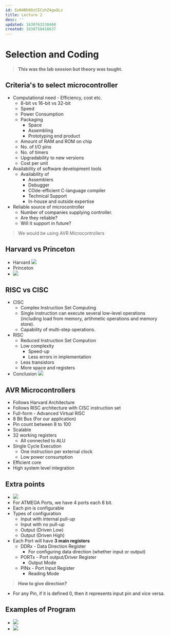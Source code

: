 ```yaml
---
id: EeN4Bb9OzCECuhZ4gwGLz
title: Lecture 2
desc: ''
updated: 1630761538460
created: 1630758416637
---
```


# Selection and Coding

> #### This was the lab session but theory was taught.

## Criteria's to select microcontroller
* Computational need - Efficiency, cost etc.
    * 8-bit vs 16-bit vs 32-bit
    * Speed
    * Power Consumption
    * Packaging
        * Space
        * Assembling
        * Prototyping end product
    * Amount of RAM and ROM on chip
    * No. of I/O pins
    * No. of timers
    * Upgradability to new versions
    * Cost per unit
* Availability of software development tools
    * Availability of
        * Assemblers
        * Debugger
        * COde-efficient C-language compiler
        * Technical Support
        * In-house and outside expertise
* Reliable source of microcontroller
    * Number of companies supplying controller.
    * Are they reliable?
    * Will it support in future?

> We would be using AVR Microcontrollers

## Harvard vs Princeton
* Harvard
![](/assets/images/2021-09-04-18-21-51.png)
* Princeton
* ![](/assets/images/2021-09-04-18-22-18.png)

## RISC vs CISC
* CISC
    * Complex Instruction Set Computing
    * Single instruction can execute several low-level operations (including load from memory, artihmetic operations and memory store).
    * Capability of multi-step operations.
* RISC
    * Reduced Instruction Set Compution
    * Low complexity
        * Speed-up
        * Less errors in implementation
    * Less transistors
    * More space and registers
* Conclusion
![](/assets/images/2021-09-04-18-30-30.png)

## AVR Microcontrollers
* Follows Harvard Architecture
* Follows RISC architecture with CISC instruction set
* Full-form - Advanced Virtual RISC
* 8 Bit Bus (For our application)
* Pin count between 8 to 100
* Scalable
* 32 working registers
    * All connected to ALU
* Single Cycle Execution
    * One instruction per external clock
    * Low power consumption
* Efficient core
* High system level integration

## Extra points
* ![](/assets/images/2021-09-04-18-37-03.png)
* For ATMEGA Ports, we have 4 ports each 8 bit.
* Each pin is configurable
* Types of configuration
    * Input with internal pull-up
    * Input with no pull-up
    * Output (Driven Low)
    * Output (Driven High)
* Each Port will have **3 main registers**
    * DDRx - Data Direction Register
        * For configuring data direction (whether input or output)
    * PORTx - Port output/Driver Register
        * Output Mode
    * PINx - Port Input Register
        * Reading Mode

> **How to give direction?**

* For any Pin, if it is defined 0, then it represents input pin and vice versa.

## Examples of Program
* ![](/assets/images/2021-09-04-18-45-38.png)
* ![](/assets/images/2021-09-04-18-48-57.png)